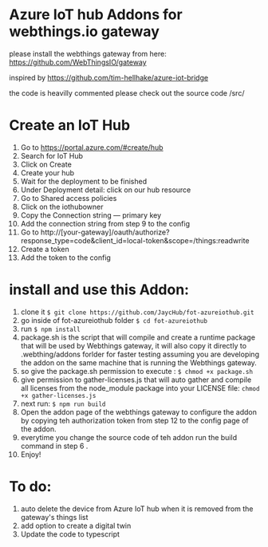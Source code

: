 # Azure IoT hub Addons for webthings.io gateway 
please install the webthings gateway from here: https://github.com/WebThingsIO/gateway

inspired by https://github.com/tim-hellhake/azure-iot-bridge 

the code is heavilly commented please check out the source code /src/

# Create an IoT Hub
1. Go to https://portal.azure.com/#create/hub
2. Search for IoT Hub
3. Click on Create
4. Create your hub
5. Wait for the deployment to be finished
6. Under Deployment detail: click on our hub resource
7. Go to Shared access policies
8. Click on the iothubowner
9. Copy the Connection string — primary key
10. Add the connection string from step 9 to the config
11. Go to http://[your-gateway]/oauth/authorize?response_type=code&client_id=local-token&scope=/things:readwrite
12. Create a token
13. Add the token to the config

# install and use this Addon:
1. clone it `$ git clone https://github.com/JaycHub/fot-azureiothub.git`
2. go inside of fot-azureiothub folder `$ cd fot-azureiothub`
3. run `$ npm install`
4. package.sh is the script that will compile and create a runtime package that will be used by Webthings gateway, it will also copy it directly to .webthing/addons forlder for faster testing assuming you are developing the addon on the same machine that is running the Webthings gateway.
5. so give the package.sh permission to execute : `$ chmod +x package.sh`
6. give permission to gather-licenses.js that will auto gather and compile all licenses from the node_module package into your LICENSE file: `chmod +x gather-licenses.js`
7. next run: `$ npm run build`
8. Open the addon page of the webthings gateway to configure the addon by copying teh authorization token from step 12 to the config page of the addon.
9. everytime you change the source code of teh addon run the build command in step 6 .
10. Enjoy!

# To do:
1. auto delete the device from Azure IoT hub when it is removed from the gateway's things list
2. add option to create a digital twin
3. Update the code to typescript
